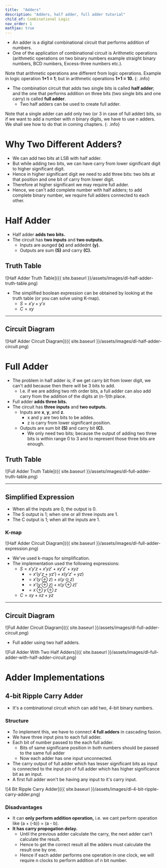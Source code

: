 ```yaml
---
title:  "Adders"
description: "Adders, half adder, full adder tutorial"
child_of: Combinational Logic
nav_order: 1
mathjax: true
---
```


- An adder is a digital combinational circuit that performs addition of numbers.
- One of the application of combinational circuit is Arithmetic operations (arithmetic operations on two binary numbers example straight binary numbers, BCD numbers, Excess-three numbers etc.).

Note that arithmetic operations ane different from logic operations. Example in logic operation **1+1 = 1**; but in arithmetic operations **1+1 = 10.**
{: .info}

- The combination circuit that adds two single bits is called **half adder**; and the one that performs addition on three bits (two single bits and one carry) is called **full adder**.
    - Two half adders can be used to create full adder.

Note that a single adder can add only two (or 3 in case of full adder) bits, so if we want to add a number with *n* binary digits, we have to use n adders. <br>We shall see how to do that in coming chapters.
{: .info}

# Why Two Different Adders?

- We can add two bits at LSB with half adder.
- But while adding two bits, we can have carry from lower significant digit to higher significant digit.
- Hence in higher significant digit we need to add three bits: two bits at that position and one bit of carry from lower digit.
- Therefore at higher significant we may require full adder.
- Hence, we can't add complete number with half adders; to add complete binary number, we require full adders connected to each other.

# Half Adder

- Half adder **adds two bits.**
- The circuit has **two inputs** and **two outputs.**
    - Inputs are aunged **(x)** and addednt **(y).**
    - Outputs are sum **(S)** and carry **(C).**

## Truth Table

![Half Adder Truth Table]({{ site.baseurl }}/assets/images/dl-half-adder-truth-table.png)

- The simplified boolean expression can be obtained by looking at the truth table (or you can solve using K-map).
    - $S = x'y + y'x$
    - $C = xy$

***

## Circuit Diagram

![Half Adder Circuit Diagram]({{ site.baseurl }}/assets/images/dl-half-adder-circuit.png)

# Full Adder

- The problem in half adder is; if we get carry bit from lower digit, we can't add because then there will be 3 bits to add.
    - I.e. if we are adding two nth order bits, a full adder can also add carry from the addition of the digits at (n-1)th place.
- Full adder **adds three bits.**
- The circuit has **three inputs** and **two outputs.**
    - Inputs are **x**, **y**, and **z**.
        - x and y are two bits to be addes.
        - z is carry from lower significant position.
    - Outputs are sum bit **(S)** and carry bit **(C).**
        - We only need two bits; because the output of adding two three bits is within range 0 to 3 and to represent those three bits are enough.

## Truth Table

![Full Adder Truth Table]({{ site.baseurl }}/assets/images/dl-full-adder-truth-table.png)

***

## Simplified Expression

- When all the inputs are 0, the output is 0.
- The S output is 1; when one or all three inputs are 1.
- The C output is 1; when all the inputs are 1.

### K-map

![Half Adder Circuit Diagram]({{ site.baseurl }}/assets/images/dl-full-adder-expression.png)

- We've used k-maps for simplification.
- The implementation used the following expressions:
    - $S = x'y'z + x'yz' + xy'z' + xyz$
        - $= x'(y'z + yz') + x(y'z' + yz)$
        - $= x'(y ⊕ z) + x(y ⊙ z)$
        - $= x'(y ⊕ z) + x(y ⊕ z)'$
        - $= x ⊕ y ⊕ z$
    - $C = xy + xz + yz$

***

## Circuit Diagram

![Full Adder Circuit Diagram]({{ site.baseurl }}/assets/images/dl-full-adder-circuit.png)

- Full adder using two half adders.

![Full Adder With Two Half Adders]({{ site.baseurl }}/assets/images/dl-full-adder-with-half-adder-circuit.png)

# Adder Implementations

## 4-bit Ripple Carry Adder

- It's a combinational circuit which can add two, 4-bit binary numbers.

### Structure

- To implement this, we have to connect **4 full adders** in cascading fasion. 
- We have three input pins to each full adder.
- Each bit of number passed to the each full adder.
    - Bits of same significane position in both numbers should be passed to the same full adder
    - Now each adder has one input unconnected.
- The carry output of full adder which has lesser significant bits as input is connected to the input pin of full adder which has higher significance bit as an input.
- A first full adder won't be having any input to it's carry input.

![4 Bit Ripple Carry Adder]({{ site.baseurl }}/assets/images/dl-4-bit-ripple-carry-adder.png)

### Disadvantages

- It can **only perform addition operation,** i.e. we cant perform operation like (a + (-b)) = (a - b).
- **It has carry propogation delay.**
    - Until the previous adder calculate the carry, the next adder can't calculate the result.
    - Hence to get the correct result all the adders must calculate the result one by one.
    - Hence if each adder performs one operation in one clock, we will require n clocks to perform addition of n bit number.
